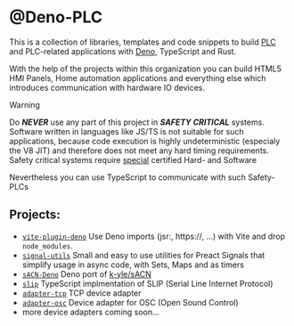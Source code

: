 # @Deno-PLC

This is a collection of libraries, templates and code snippets to build [PLC](https://en.wikipedia.org/wiki/Programmable_logic_controller) and PLC-related applications with [Deno](https://deno.com/), TypeScript and Rust.

With the help of the projects within this organization you can build HTML5 HMI Panels, Home automation applications and everything else which introduces communication with hardware IO devices.

> [!WARNING]
> Do ***NEVER*** use any part of this project in ***SAFETY CRITICAL*** systems. 
> Software written in languages like JS/TS is not suitable for such applications, because code execution is highly undeterministic (especialy the V8 JIT) and therefore does not meet any hard timing requirements.
> Safety critical systems require [special](https://en.wikipedia.org/wiki/Programmable_logic_controller#Safety_PLCs) certified Hard- and Software
> 
> Nevertheless you can use TypeScript to communicate with such Safety-PLCs

## Projects:

* [`vite-plugin-deno`](https://jsr.io/@deno-plc/vite-plugin-deno) Use Deno imports (jsr:, https://, ...) with Vite and drop `node_modules`.
* [`signal-utils`](https://jsr.io/@deno-plc/signal-utils) Small and easy to use utilities for Preact Signals that simplify usage in async code, with Sets, Maps and as timers
* [`sACN-Deno`](https://github.com/LMGU-Technik/sACN-Deno) Deno port of [k-yle/sACN](https://github.com/k-yle/sACN)
* [`slip`](https://jsr.io/@deno-plc/slip) TypeScript implmentation of SLIP (Serial Line Internet Protocol)
* [`adapter-tcp`](https://jsr.io/@deno-plc/adapter-tcp) TCP device adapter
* [`adapter-osc`](https://jsr.io/@deno-plc/adapter-osc) Device adapter for OSC (Open Sound Control)
* more device adapters coming soon...

